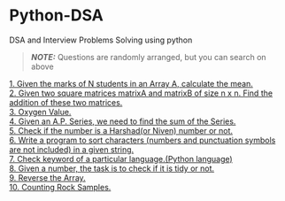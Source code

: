 # Python-DSA
DSA and Interview Problems Solving using python

> **_NOTE:_** Questions are randomly arranged, but you can search on above

<a href="https://github.com/Naitik-Soni/Python-DSA/blob/main/Given%20the%20marks%20of%20N%20students%20in%20an%20Array%20A%2C%20calculate%20the%20mean.py"> 1. Given the marks of N students in an Array A, calculate the mean.</a><br>
<a href="https://github.com/Naitik-Soni/Python-DSA/blob/main/Given%20two%20square%20matrices%20matrixA%20and%20matrixB%20of%20size%20n%20x%20n.%20%20Find%20the%20addition%20of%20these%20two%20matrices..py">2. Given two square matrices matrixA and matrixB of size n x n.  Find the addition of these two matrices.</a><br>
<a href="https://github.com/Naitik-Soni/Python-DSA/blob/main/Oxygen%20Value.py">3. Oxygen Value.</a><br>
<a href="https://github.com/Naitik-Soni/Python-DSA/blob/main/Given%20an%20A.P.%20Series%2C%20we%20need%20to%20find%20the%20sum%20of%20the%20Series..py">4. Given an A.P. Series, we need to find the sum of the Series.</a><br>
<a href="https://github.com/Naitik-Soni/Python-DSA/blob/main/Check%20if%20the%20number%20is%20a%20Harshad(or%20Niven)%20number%20or%20not.py">5. Check if the number is a Harshad(or Niven) number or not.</a><br>
<a href="https://github.com/Naitik-Soni/Python-DSA/blob/main/Write%20a%20program%20to%20sort%20characters%20(numbers%20and%20punctuation%20symbols%20are%20not%20included)%20in%20a%20given%20string.py">6. Write a program to sort characters (numbers and punctuation symbols are not included) in a given string.</a><br>
<a href='https://github.com/Naitik-Soni/Python-DSA/blob/main/Check%20keyword%20of%20language.py'>7. Check keyword of a particular language.(Python language)</a><br>
<a href="https://github.com/Naitik-Soni/Python-DSA/blob/main/Given%20a%20number%2C%20the%20task%20is%20to%20check%20if%20it%20is%20tidy%20or%20not.py">8. Given a number, the task is to check if it is tidy or not.</a><br>
<a href="https://github.com/Naitik-Soni/Python-DSA/blob/main/Reverse%20The%20Array.py">9. Reverse the Array.</a><br>
<a href="https://github.com/Naitik-Soni/Python-DSA/blob/main/Counting%20Rock%20Samples.py">10. Counting Rock Samples.</a>
